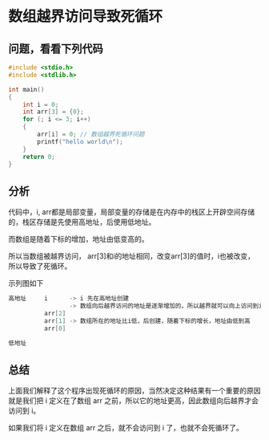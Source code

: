 # 数组越界访问导致死循环

## 问题，看看下列代码

```c++
#include <stdio.h>
#include <stdlib.h>

int main()
{
    int i = 0;
    int arr[3] = {0};
    for (; i <= 3; i++)
    {
        arr[i] = 0; // 数组越界死循环问题
        printf("hello world\n");
    }
    return 0;
}
```

## 分析

代码中，i, arr都是局部变量，局部变量的存储是在内存中的栈区上开辟空间存储的，栈区存储是先使用高地址，后使用低地址。

而数组是随着下标的增加，地址由低变高的。

所以当数组被越界访问， arr[3]和i的地址相同，改变arr[3]的值时，i也被改变，所以导致了死循环。

示列图如下

```c++
高地址     i      -> i 先在高地址创建
                 -> 数组向后越界访问的地址是逐渐增加的，所以越界就可以向上访问到i, 一旦访问到i，将其置成0， 程序将陷入死循环
          arr[2] 
          arr[1] -> 数组所在的地址比i低，后创建，随着下标的增长，地址由低到高
          arr[0]

低地址
```

## 总结

上面我们解释了这个程序出现死循环的原因，当然决定这种结果有一个重要的原因就是我们把 i 定义在了数组 arr 之前，所以它的地址更高，因此数组向后越界才会访问到 i。

如果我们将 i 定义在数组 arr 之后，就不会访问到 i 了，也就不会死循环了。
